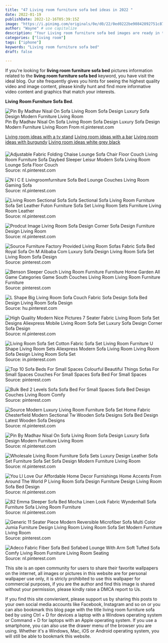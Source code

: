 ```yaml
---
title: "47 Living room furniture sofa bed ideas in 2022 "
date: 2022-01-19
publishDate: 2022-12-16T05:39:15Z
image: "https://i.pinimg.com/originals/0e/d0/22/0ed0222be90842892751c873b09d0ad8.jpg"
author: "Wayne" # use capitalize
description: "Your Living room furniture sofa bed images are ready in this website. Living room furniture sofa bed are a topic that is being searched for and liked by netizens today. You can Download the Living room furniture sofa bed files here. Get all royalty-free photos and vectors."
categories: ["living room"]
tags: ["iphone"]
keywords: "Living room furniture sofa bed"
draft: false

---
```


If you're looking for **living room furniture sofa bed** pictures information related to the **living room furniture sofa bed** keyword, you have visit the ideal  blog.  Our site frequently  gives you  hints  for seeing  the highest  quality video and image  content, please kindly hunt and find more informative video content and graphics  that match your interests.

**Living Room Furniture Sofa Bed**. 

![Pin By Madhav Nisal On Sofa Living Room Sofa Design Luxury Sofa Design Modern Furniture Living Room](https://i.pinimg.com/originals/a9/a7/f5/a9a7f5b18d0425d512ce2497df3afff6.jpg "Pin By Madhav Nisal On Sofa Living Room Sofa Design Luxury Sofa Design Modern Furniture Living Room")
Pin By Madhav Nisal On Sofa Living Room Sofa Design Luxury Sofa Design Modern Furniture Living Room From nl.pinterest.com

[Living room ideas with a tv stand](/living-room-ideas-with-a-tv-stand/)
[Living room ideas with a bar](/living-room-ideas-with-a-bar/)
[Living room ideas with burgundy](/living-room-ideas-with-burgundy/)
[Living room ideas white grey black](/living-room-ideas-white-grey-black/)



### 

 


![Adjustable Fabric Folding Chaise Lounge Sofa Chair Floor Couch Living Room Furniture Sofa Daybed Sleeper Leisur Modern Sofa Living Room Lounge Sofa Floor Couch](https://i.pinimg.com/originals/5e/b7/2e/5eb72ee981371f2dfb8b61512ac18f34.jpg "Adjustable Fabric Folding Chaise Lounge Sofa Chair Floor Couch Living Room Furniture Sofa Daybed Sleeper Leisur Modern Sofa Living Room Lounge Sofa Floor Couch")
Source: nl.pinterest.com

 

![N I C E Livingroomfurniture Sofa Bed Lounge Couches Living Room Gaming Sofa](https://i.pinimg.com/474x/1d/23/b9/1d23b91c3b50f5ccbb990d14c302965e.jpg "N I C E Livingroomfurniture Sofa Bed Lounge Couches Living Room Gaming Sofa")
Source: nl.pinterest.com

 

![Living Room Sectional Sofa Sofa Sectional Sofa Living Room Furniture Sofa Set Leather Futon Furniture Sofa Set Living Room Sets Furniture Living Room Leather](https://i.pinimg.com/originals/2e/52/cb/2e52cb438fb25a3cccfdadc026f2b81a.jpg "Living Room Sectional Sofa Sofa Sectional Sofa Living Room Furniture Sofa Set Leather Futon Furniture Sofa Set Living Room Sets Furniture Living Room Leather")
Source: nl.pinterest.com

 

![Prodcut Image Living Room Sofa Design Corner Sofa Design Furniture Design Living Room](https://i.pinimg.com/originals/8a/16/87/8a16878f2979feb79fd8718f4ed6f458.png "Prodcut Image Living Room Sofa Design Corner Sofa Design Furniture Design Living Room")
Source: nl.pinterest.com

 

![Source Furniture Factory Provided Living Room Sofas Fabric Sofa Bed Royal Sofa On M Alibaba Com Luxury Sofa Design Living Room Sofa Set Living Room Sofa Design](https://i.pinimg.com/736x/96/46/cb/9646cb41581168dffd9ab77f45edeaa1.jpg "Source Furniture Factory Provided Living Room Sofas Fabric Sofa Bed Royal Sofa On M Alibaba Com Luxury Sofa Design Living Room Sofa Set Living Room Sofa Design")
Source: pinterest.com

 

![Benson Sleeper Couch Living Room Furniture Furniture Home Garden All Game Categories Game South Couches Living Room Living Room Furniture Furniture](https://i.pinimg.com/originals/58/2f/ef/582fefb22033c1cfb890d1b23438cba2.jpg "Benson Sleeper Couch Living Room Furniture Furniture Home Garden All Game Categories Game South Couches Living Room Living Room Furniture Furniture")
Source: pinterest.com

 

![L Shape Big Living Room Sofa Couch Fabric Sofa Design Sofa Bed Design Living Room Sofa Design](https://i.pinimg.com/originals/61/c6/29/61c62938df596d21d3bf8c55d309e458.jpg "L Shape Big Living Room Sofa Couch Fabric Sofa Design Sofa Bed Design Living Room Sofa Design")
Source: hu.pinterest.com

 

![High Quality Modern Nice Pictures 7 Seater Fabric Living Room Sofa Set Designs Aliexpress Mobile Living Room Sofa Set Luxury Sofa Design Corner Sofa Design](https://i.pinimg.com/originals/08/3a/20/083a200d0a39084e4f3fc5f7dfcefd87.jpg "High Quality Modern Nice Pictures 7 Seater Fabric Living Room Sofa Set Designs Aliexpress Mobile Living Room Sofa Set Luxury Sofa Design Corner Sofa Design")
Source: nl.pinterest.com

 

![Living Room Sofa Set Cotton Fabric Sofa Set Living Room Furniture U Shape Living Room Sets Aliexpress Modern Sofa Living Room Living Room Sofa Design Living Room Sofa Set](https://i.pinimg.com/originals/be/77/e4/be77e4d4e7492ee3aa17e5a7c69fae31.jpg "Living Room Sofa Set Cotton Fabric Sofa Set Living Room Furniture U Shape Living Room Sets Aliexpress Modern Sofa Living Room Living Room Sofa Design Living Room Sofa Set")
Source: in.pinterest.com

 

![Top 10 Sofa Beds For Small Spaces Colourful Beautiful Things Sofas For Small Spaces Couches For Small Spaces Sofa Bed For Small Spaces](https://i.pinimg.com/originals/df/7f/d0/df7fd049d2468eee942a7469b67b3f5c.jpg "Top 10 Sofa Beds For Small Spaces Colourful Beautiful Things Sofas For Small Spaces Couches For Small Spaces Sofa Bed For Small Spaces")
Source: pinterest.com

 

![Bulk Bed 2 Levels Sofa Sofa Bed For Small Spaces Sofa Bed Design Couches Living Room Comfy](https://i.pinimg.com/originals/5c/99/65/5c99656d6724138f72c19144af677136.png "Bulk Bed 2 Levels Sofa Sofa Bed For Small Spaces Sofa Bed Design Couches Living Room Comfy")
Source: pinterest.com

 

![Source Modern Luxury Living Room Furniture Sofa Set Home Fabric Chesterfield Modern Sectional Tw Wooden Sofa Designs Sofa Bed Design Latest Wooden Sofa Designs](https://i.pinimg.com/736x/08/04/fb/0804fb69c0574248eb2416b5bc665eb8.jpg "Source Modern Luxury Living Room Furniture Sofa Set Home Fabric Chesterfield Modern Sectional Tw Wooden Sofa Designs Sofa Bed Design Latest Wooden Sofa Designs")
Source: nl.pinterest.com

 

![Pin By Madhav Nisal On Sofa Living Room Sofa Design Luxury Sofa Design Modern Furniture Living Room](https://i.pinimg.com/originals/a9/a7/f5/a9a7f5b18d0425d512ce2497df3afff6.jpg "Pin By Madhav Nisal On Sofa Living Room Sofa Design Luxury Sofa Design Modern Furniture Living Room")
Source: nl.pinterest.com

 

![Wholesale Living Room Furniture Sofa Sets Luxury Design Leather Sofa Set Furniture Sofa Set Sofa Design Modern Furniture Living Room](https://i.pinimg.com/originals/1d/83/a5/1d83a50d4eddc5aa0fde9b90f0bfc95c.jpg "Wholesale Living Room Furniture Sofa Sets Luxury Design Leather Sofa Set Furniture Sofa Set Sofa Design Modern Furniture Living Room")
Source: nl.pinterest.com

 

![You Ll Love Our Affordable Home Decor Furnishings Home Accents From Around The World P Living Room Sofa Design Furniture Design Living Room Sofa Bed Design](https://i.pinimg.com/564x/f0/95/eb/f095eb8a7e8c1ad512e380fcde9ad181.jpg "You Ll Love Our Affordable Home Decor Furnishings Home Accents From Around The World P Living Room Sofa Design Furniture Design Living Room Sofa Bed Design")
Source: nl.pinterest.com

 

![82 Emma Sleeper Sofa Bed Mocha Linen Look Fabric Wyndenhall Sofa Furniture Sofa Living Room Furniture](https://i.pinimg.com/564x/85/86/5c/85865cbf16c05ef28711bb272727ba10.jpg "82 Emma Sleeper Sofa Bed Mocha Linen Look Fabric Wyndenhall Sofa Furniture Sofa Living Room Furniture")
Source: nl.pinterest.com

 

![Generic 11 Seater Piece Modern Reversible Microfiber Sofa Multi Color Jumia Furniture Design Living Room Living Room Sofa Set Modern Furniture Living Room](https://i.pinimg.com/originals/ff/64/a9/ff64a9ce7b157c1185d0b6d10bc9e4b8.jpg "Generic 11 Seater Piece Modern Reversible Microfiber Sofa Multi Color Jumia Furniture Design Living Room Living Room Sofa Set Modern Furniture Living Room")
Source: pinterest.com

 

![Adeco Fabric Fiber Sofa Bed Sofabed Lounge With Arm Soft Tufted Sofa Comfy Living Room Furniture Living Room Seating](https://i.pinimg.com/originals/0e/d0/22/0ed0222be90842892751c873b09d0ad8.jpg "Adeco Fabric Fiber Sofa Bed Sofabed Lounge With Arm Soft Tufted Sofa Comfy Living Room Furniture Living Room Seating")
Source: nl.pinterest.com

 

This site is an open community for users to share their favorite wallpapers on the internet, all images or pictures in this website are for personal wallpaper use only, it is stricly prohibited to use this wallpaper for commercial purposes, if you are the author and find this image is shared without your permission, please kindly raise a DMCA report to Us.

If you find this site convienient, please support us by sharing this posts to your own social media accounts like Facebook, Instagram and so on or you can also bookmark this blog page with the title living room furniture sofa bed by using Ctrl + D for devices a laptop with a Windows operating system or Command + D for laptops with an Apple operating system. If you use a smartphone, you can also use the drawer menu of the browser you are using. Whether it's a Windows, Mac, iOS or Android operating system, you will still be able to bookmark this website.
